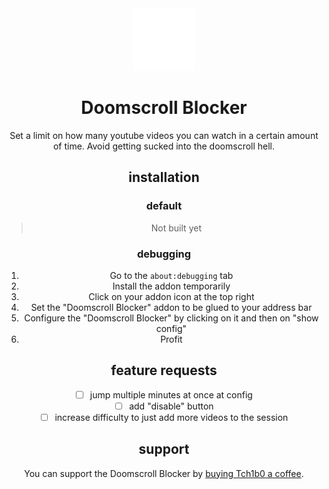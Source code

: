 <div align="center">
    <img src="./logo.png">
<div>

# Doomscroll Blocker

Set a limit on how many youtube videos you can watch in a certain amount of time. Avoid getting sucked into the doomscroll hell.

## installation

### default

> Not built yet

### debugging

1. Go to the `about:debugging` tab
1. Install the addon temporarily
1. Click on your addon icon at the top right
1. Set the "Doomscroll Blocker" addon to be glued to your address bar
1. Configure the "Doomscroll Blocker" by clicking on it and then on "show config"
1. Profit

## feature requests

-   [ ] jump multiple minutes at once at config
-   [ ] add "disable" button
-   [ ] increase difficulty to just add more videos to the session

## support

You can support the Doomscroll Blocker by [buying Tch1b0 a coffee](https://buymeacoffee.com/tchibo).
